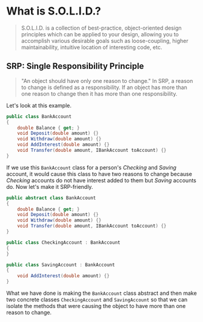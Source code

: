 # What is S.O.L.I.D.?
> S.O.L.I.D. is a collection of best-practice, object-oriented design principles which can be applied to your design, allowing you to accomplish various desirable goals such as loose-coupling, higher maintainability, intuitive location of interesting code, etc.

## SRP: Single Responsibility Principle
> "An object should have only one reason to change." In SRP, a reason to change is defined as a responsibility. If an object has more than one reason to change then it has more than one responsibility.

Let's look at this example.

```csharp
public class BankAccount
{
    double Balance { get; }
    void Deposit(double amount) {}
    void Withdraw(double amount) {}
    void AddInterest(double amount) {}
    void Transfer(double amount, IBankAccount toAccount) {}
}
```

If we use this `BankAccount` class for a person's *Checking* and *Saving* account, it would cause this class to have two reasons to change because *Checking* accounts do not have interest added to them but *Saving* accounts do. Now let's make it SRP-friendly.

```csharp
public abstract class BankAccount
{
    double Balance { get; }
    void Deposit(double amount) {}
    void Withdraw(double amount) {}
    void Transfer(double amount, IBankAccount toAccount) {}
}

public class CheckingAccount : BankAccount
{
}

public class SavingAccount : BankAccount
{
    void AddInterest(double amount) {}
}
```

What we have done is making the `BankAccount` class abstract and then make two concrete classes `CheckingAccount` and `SavingAccount` so that we can isolate the methods that were causing the object to have more than one reason to change.

